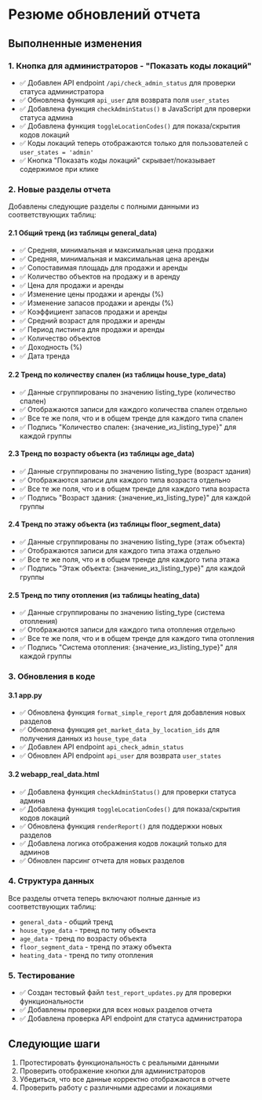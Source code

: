 # Резюме обновлений отчета

## Выполненные изменения

### 1. Кнопка для администраторов - "Показать коды локаций"

- ✅ Добавлен API endpoint `/api/check_admin_status` для проверки статуса администратора
- ✅ Обновлена функция `api_user` для возврата поля `user_states`
- ✅ Добавлена функция `checkAdminStatus()` в JavaScript для проверки статуса админа
- ✅ Добавлена функция `toggleLocationCodes()` для показа/скрытия кодов локаций
- ✅ Коды локаций теперь отображаются только для пользователей с `user_states = 'admin'`
- ✅ Кнопка "Показать коды локаций" скрывает/показывает содержимое при клике

### 2. Новые разделы отчета

Добавлены следующие разделы с полными данными из соответствующих таблиц:

#### 2.1 Общий тренд (из таблицы general_data)
- ✅ Средняя, минимальная и максимальная цена продажи
- ✅ Средняя, минимальная и максимальная цена аренды
- ✅ Сопоставимая площадь для продажи и аренды
- ✅ Количество объектов на продажу и в аренду
- ✅ Цена для продажи и аренды
- ✅ Изменение цены продажи и аренды (%)
- ✅ Изменение запасов продажи и аренды (%)
- ✅ Коэффициент запасов продажи и аренды
- ✅ Средний возраст для продажи и аренды
- ✅ Период листинга для продажи и аренды
- ✅ Количество объектов
- ✅ Доходность (%)
- ✅ Дата тренда

#### 2.2 Тренд по количеству спален (из таблицы house_type_data)
- ✅ Данные сгруппированы по значению listing_type (количество спален)
- ✅ Отображаются записи для каждого количества спален отдельно
- ✅ Все те же поля, что и в общем тренде для каждого типа спален
- ✅ Подпись "Количество спален: {значение_из_listing_type}" для каждой группы

#### 2.3 Тренд по возрасту объекта (из таблицы age_data)
- ✅ Данные сгруппированы по значению listing_type (возраст здания)
- ✅ Отображаются записи для каждого типа возраста отдельно
- ✅ Все те же поля, что и в общем тренде для каждого типа возраста
- ✅ Подпись "Возраст здания: {значение_из_listing_type}" для каждой группы

#### 2.4 Тренд по этажу объекта (из таблицы floor_segment_data)
- ✅ Данные сгруппированы по значению listing_type (этаж объекта)
- ✅ Отображаются записи для каждого типа этажа отдельно
- ✅ Все те же поля, что и в общем тренде для каждого типа этажа
- ✅ Подпись "Этаж объекта: {значение_из_listing_type}" для каждой группы

#### 2.5 Тренд по типу отопления (из таблицы heating_data)
- ✅ Данные сгруппированы по значению listing_type (система отопления)
- ✅ Отображаются записи для каждого типа отопления отдельно
- ✅ Все те же поля, что и в общем тренде для каждого типа отопления
- ✅ Подпись "Система отопления: {значение_из_listing_type}" для каждой группы

### 3. Обновления в коде

#### 3.1 app.py
- ✅ Обновлена функция `format_simple_report` для добавления новых разделов
- ✅ Обновлена функция `get_market_data_by_location_ids` для получения данных из `house_type_data`
- ✅ Добавлен API endpoint `api_check_admin_status`
- ✅ Обновлен API endpoint `api_user` для возврата `user_states`

#### 3.2 webapp_real_data.html
- ✅ Добавлена функция `checkAdminStatus()` для проверки статуса админа
- ✅ Добавлена функция `toggleLocationCodes()` для показа/скрытия кодов локаций
- ✅ Обновлена функция `renderReport()` для поддержки новых разделов
- ✅ Добавлена логика отображения кодов локаций только для админов
- ✅ Обновлен парсинг отчета для новых разделов

### 4. Структура данных

Все разделы отчета теперь включают полные данные из соответствующих таблиц:
- `general_data` - общий тренд
- `house_type_data` - тренд по типу объекта
- `age_data` - тренд по возрасту объекта
- `floor_segment_data` - тренд по этажу объекта
- `heating_data` - тренд по типу отопления

### 5. Тестирование

- ✅ Создан тестовый файл `test_report_updates.py` для проверки функциональности
- ✅ Добавлены проверки для всех новых разделов отчета
- ✅ Добавлена проверка API endpoint для статуса администратора

## Следующие шаги

1. Протестировать функциональность с реальными данными
2. Проверить отображение кнопки для администраторов
3. Убедиться, что все данные корректно отображаются в отчете
4. Проверить работу с различными адресами и локациями 